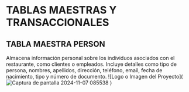 # TABLAS MAESTRAS Y TRANSACCIONALES

## TABLA MAESTRA PERSON
Almacena información personal sobre los individuos asociados con el restaurante, como clientes o empleados. Incluye detalles como tipo de persona, nombres, apellidos, dirección, teléfono, email, fecha de nacimiento, tipo y número de documento.
![Logo o Imagen del Proyecto](![Captura de pantalla 2024-11-07 085538](https://github.com/user-attachments/assets/271d6d62-e886-496b-a56c-75329a033cc6)
)
